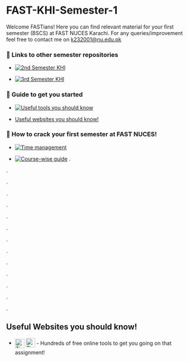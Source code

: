 
# FAST-KHI-Semester-1

Welcome FASTians! Here you can find relevant material for your first semester (BSCS) at FAST NUCES Karachi. For any queries/improvement feel free to contact me on k232001@nu.edu.pk 





### 🔗 Links to other semester repositories
- [![2nd Semester KHI]()](https://github.com/MuxammilSidd/FAST-KHI-Semester-2)

- [![3rd Semester KHI]()](https://github.com/MuxammilSidd/FAST-KHI-Semester-3)

### 🔗 Guide to get you started
- [![Useful tools you should know]()]()

- [Useful websites you should know!](#useful-websites-you-should-know)


### 🔗 How to crack your first semester at FAST NUCES!
- [![Time management]()]()

- [![Course-wise guide]()]()
.

.

.

.

.

.

.

.

.

.

.

.

.

.


## Useful Websites you should know!
- <a href="https://tinywow.com/" style="text-decoration:none;">
    <img src="https://tinywow.com/v3/img/favicon-tinywow.svg" alt="TinyWow Favicon" width="25" height="25" style="vertical-align:middle; margin-bottom: 1px;">
    <img src="https://tinywow.com/v3/img/logo.svg" alt="TinyWow Text" height="25" style="vertical-align:middle; margin-bottom: 5px;">
  </a> - Hundreds of free online tools to get you going on that assignment!
